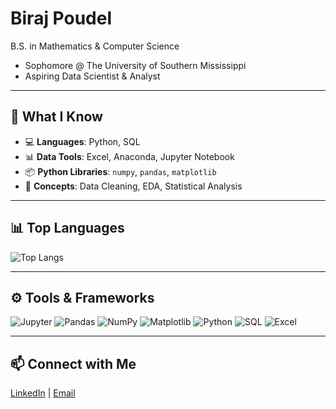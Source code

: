 # Biraj Poudel

B.S. in Mathematics & Computer Science

- Sophomore @ The University of Southern Mississippi
- Aspiring Data Scientist & Analyst


---

## 🧠 What I Know

- 💻 **Languages**: Python, SQL  
- 📊 **Data Tools**: Excel, Anaconda, Jupyter Notebook  
- 📦 **Python Libraries**: `numpy`, `pandas`, `matplotlib`  
- 🧠 **Concepts**: Data Cleaning, EDA, Statistical Analysis  

---

## 📊 Top Languages

![Top Langs](https://github-readme-stats.vercel.app/api/top-langs/?username=YOUR_GITHUB_USERNAME&layout=compact&theme=tokyonight)

---

## ⚙️ Tools & Frameworks

![Jupyter](https://img.shields.io/badge/Jupyter-Notebook-orange?style=for-the-badge&logo=jupyter&logoColor=white)
![Pandas](https://img.shields.io/badge/Pandas-Data-black?style=for-the-badge&logo=pandas)
![NumPy](https://img.shields.io/badge/Numpy-Math-blue?style=for-the-badge&logo=numpy)
![Matplotlib](https://img.shields.io/badge/Matplotlib-Graphs-003366?style=for-the-badge&logo=matplotlib)
![Python](https://img.shields.io/badge/Python-Programming-blue?style=for-the-badge&logo=python&logoColor=yellow)
![SQL](https://img.shields.io/badge/SQL-Database-4479A1?style=for-the-badge&logo=mysql&logoColor=white)
![Excel](https://img.shields.io/badge/Excel-Spreadsheets-217346?style=for-the-badge&logo=microsoft-excel&logoColor=white)

---

## 📫 Connect with Me

[LinkedIn](#) | [Email](mailto:biraj@example.com)
